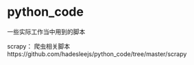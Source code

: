# python_code
一些实际工作当中用到的脚本

scrapy：
爬虫相关脚本https://github.com/hadesleejs/python_code/tree/master/scrapy
